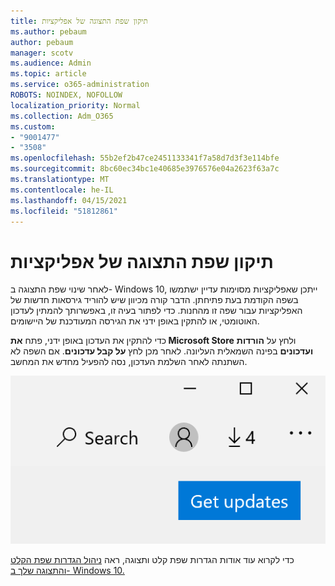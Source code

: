 ```yaml
---
title: תיקון שפת התצוגה של אפליקציות
ms.author: pebaum
author: pebaum
manager: scotv
ms.audience: Admin
ms.topic: article
ms.service: o365-administration
ROBOTS: NOINDEX, NOFOLLOW
localization_priority: Normal
ms.collection: Adm_O365
ms.custom:
- "9001477"
- "3508"
ms.openlocfilehash: 55b2ef2b47ce2451133341f7a58d7d3f3e114bfe
ms.sourcegitcommit: 8bc60ec34bc1e40685e3976576e04a2623f63a7c
ms.translationtype: MT
ms.contentlocale: he-IL
ms.lasthandoff: 04/15/2021
ms.locfileid: "51812861"
---
```

# <a name="fix-the-display-language-of-apps"></a>תיקון שפת התצוגה של אפליקציות

לאחר שינוי שפת התצוגה ב- Windows 10, ייתכן שאפליקציות מסוימות עדיין ישתמשו בשפה הקודמת בעת פתיחתן. הדבר קורה מכיוון שיש להוריד גירסאות חדשות של האפליקציות עבור שפה זו מהחנות. כדי לפתור בעיה זו, באפשרותך להמתין לעדכון האוטומטי, או להתקין באופן ידני את הגירסה המעודכנת של היישומים.

כדי להתקין את העדכון באופן ידני, פתח **את Microsoft Store** ולחץ על **הורדות ועדכונים** בפינה השמאלית העליונה. לאחר מכן לחץ **על קבל עדכונים**. אם השפה לא השתנתה לאחר השלמת העדכון, נסה להפעיל מחדש את המחשב.

![קבל עדכונים.](media/get-updates.png)

כדי לקרוא עוד אודות הגדרות שפת קלט ותצוגה, ראה [ניהול הגדרות שפת הקלט והתצוגה שלך ב- Windows 10.](https://support.microsoft.com/help/4027670/windows-10-add-and-switch-input-and-display-language-preferences)
